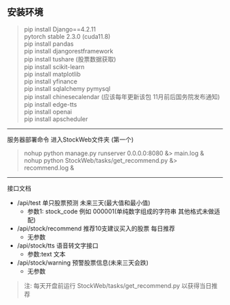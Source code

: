 ## 安装环境

> pip install Django==4.2.11  
> pytorch stable 2.3.0 (cuda11.8)  
> pip install pandas  
> pip install djangorestframework  
> pip install tushare (股票数据获取)  
> pip install scikit-learn  
> pip install matplotlib  
> pip install yfinance  
> pip install sqlalchemy pymysql  
> pip install chinesecalendar (应该每年更新该包 11月前后国务院发布通知)   
> pip install edge-tts   
> pip install openai  
> pip install apscheduler  
> 



---
服务器部署命令 进入StockWeb文件夹 (第一个)
> nohup python manage.py runserver 0.0.0.0:8080 &> main.log &   
> nohup python StockWeb/tasks/get_recommend.py &> recommend.log &
---
接口文档
- /api/test 单只股票预测 未来三天(最大值和最小值)
  - 参数1: stock_code 例如 000001(单纯数字组成的字符串 其他格式未做适配)
- /api/stock/recommend 推荐10支建议买入的股票 每日推荐
  - 无参数
- /api/stock/tts 语音转文字接口
  - 参数:text 文本
- /api/stock/warning 预警股票信息(未来三天会跌)
  - 无参数


> 注: 每天开盘前运行 StockWeb/tasks/get_recommend.py 以获得当日推荐